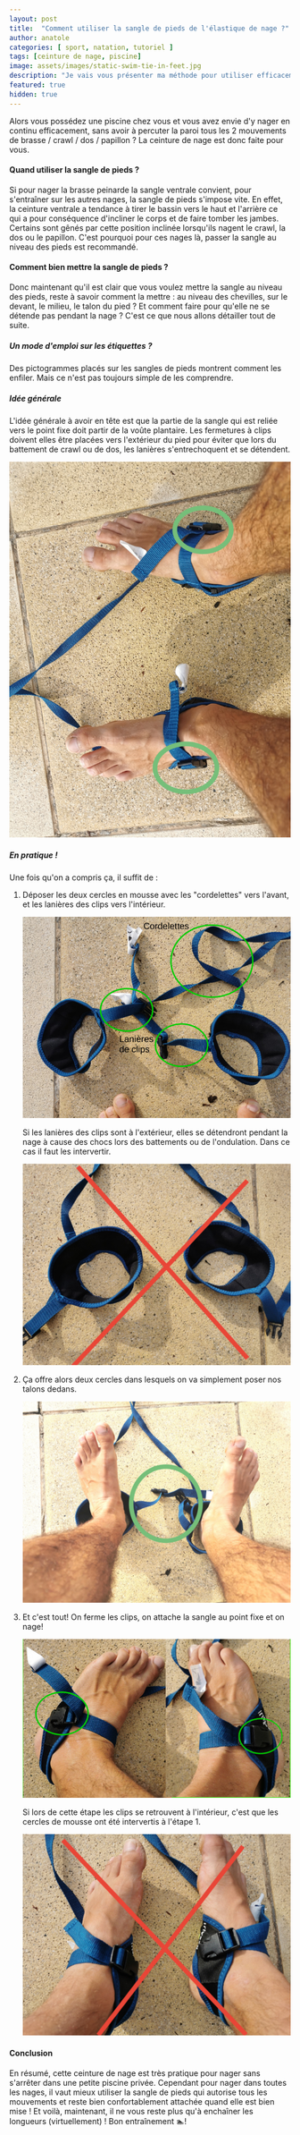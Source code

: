 ```yaml
---
layout: post
title:  "Comment utiliser la sangle de pieds de l'élastique de nage ?"
author: anatole
categories: [ sport, natation, tutoriel ]
tags: [ceinture de nage, piscine]
image: assets/images/static-swim-tie-in-feet.jpg
description: "Je vais vous présenter ma méthode pour utiliser efficacement la sangle de pieds et enchaîner les longueurs en quatre nages."
featured: true
hidden: true
---
```


Alors vous possédez une piscine chez vous et vous avez envie d'y nager en continu efficacement, sans avoir à percuter la paroi tous les 2 mouvements de brasse / crawl / dos / papillon ? La ceinture de nage est donc faite pour vous.

#### Quand utiliser la sangle de pieds ?

Si pour nager la brasse peinarde la sangle ventrale convient, pour s'entraîner sur les autres nages, la sangle de pieds s'impose vite. En effet, la ceinture ventrale a tendance à tirer le bassin vers le haut et l'arrière ce qui a pour conséquence d'incliner le corps et de faire tomber les jambes. Certains sont gênés par cette position inclinée lorsqu'ils nagent le crawl, la dos ou le papillon. C'est pourquoi pour ces nages là, passer la sangle au niveau des pieds est recommandé.


#### Comment bien mettre la sangle de pieds ?

Donc maintenant qu'il est clair que vous voulez mettre la sangle au niveau des pieds, reste à savoir comment la mettre : au niveau des chevilles, sur le devant, le milieu, le talon du pied ? Et comment faire pour qu'elle ne se détende pas pendant la nage ? C'est ce que nous allons détailler tout de suite.

<!-- Pub -->

##### Un mode d'emploi sur les étiquettes ?

Des pictogrammes placés sur les sangles de pieds montrent comment les enfiler. Mais ce n'est pas toujours simple de les comprendre.

##### Idée générale

L'idée générale à avoir en tête est que la partie de la sangle qui est reliée vers le point fixe doit partir de la voûte plantaire. Les fermetures à clips doivent elles être placées vers l'extérieur du pied pour éviter que lors du battement de crawl ou de dos, les lanières s'entrechoquent et se détendent.

![Sangle correctement mise en place](/assets/images/static-swim-tie-in-feet.jpg "Sangle correctement mise en place")


##### En pratique !

Une fois qu'on a compris ça, il suffit de :

1. Déposer les deux cercles en mousse avec les "cordelettes" vers l'avant, et les lanières des clips vers l'intérieur. 

    ![Mise en place sangle de pieds étape 1](/assets/images/static-swim-step1.jpg "Bien placer les lanières à l'intérieur, entre les 2 cercles") 
    
    Si les lanières des clips sont à l'extérieur, elles se détendront pendant la nage à cause des chocs lors des battements ou de l'ondulation. Dans ce cas il faut les intervertir.
    
    ![Mise en place sangle de pieds étape 1](/assets/images/static-swim-step1-dont.jpg "Intervertir les cercles en mousse si les lanières sont à l'extérieur") 
    

2. Ça offre alors deux cercles dans lesquels on va simplement poser nos talons dedans. 

    ![Mise en place sangle de pieds étape 2](/assets/images/static-swim-step2.jpg "Poser simplement les talons à l'intérieur des cercles")

3. Et c'est tout! On ferme les clips, on attache la sangle au point fixe et on nage!

   ![Mise en place sangle de pieds étape 3](/assets/images/static-swim-step3.jpg "Les clips doivent se trouver à l'extérieur des pieds")
   
   Si lors de cette étape les clips se retrouvent à l'intérieur, c'est que les cercles de mousse ont été intervertis à l'étape 1. 
   
   ![Mise en place sangle de pieds étape 3](/assets/images/static-swim-step3-dont.jpg "Intervertir les cercles en mousse si les clips sont à l'intérieur")
   
   
#### Conclusion

En résumé, cette ceinture de nage est très pratique pour nager sans s'arrêter dans une petite piscine privée. Cependant pour nager dans toutes les nages, il vaut mieux utiliser la sangle de pieds qui autorise tous les mouvements et reste bien confortablement attachée quand elle est bien mise ! Et voilà, maintenant, il ne vous reste plus qu'à enchaîner les longueurs (virtuellement) ! Bon entraînement 🏊!
